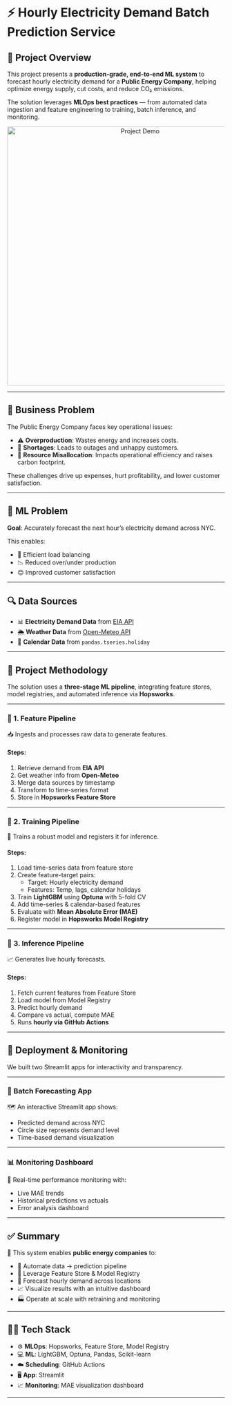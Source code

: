# ⚡ Hourly Electricity Demand Batch Prediction Service

## 📌 Project Overview
This project presents a **production-grade, end-to-end ML system** to forecast hourly electricity demand for a **Public Energy Company**, helping optimize energy supply, cut costs, and reduce CO₂ emissions. 

The solution leverages **MLOps best practices** — from automated data ingestion and feature engineering to training, batch inference, and monitoring.

<div align="center">
  <img src="display.gif" alt="Project Demo" width="600"/>
</div>

---

## 🏢 Business Problem

The Public Energy Company faces key operational issues:

- ⚠️ **Overproduction**: Wastes energy and increases costs.
- 🔌 **Shortages**: Leads to outages and unhappy customers.
- 🧃 **Resource Misallocation**: Impacts operational efficiency and raises carbon footprint.

These challenges drive up expenses, hurt profitability, and lower customer satisfaction.

---

## 🧠 ML Problem

**Goal**: Accurately forecast the next hour’s electricity demand across NYC.

This enables:
- 🔄 Efficient load balancing
- 📉 Reduced over/under production
- 😊 Improved customer satisfaction

---

## 🔍 Data Sources

- 📊 **Electricity Demand Data** from [EIA API](https://www.eia.gov/opendata/)
- 🌦️ **Weather Data** from [Open-Meteo API](https://open-meteo.com/)
- 📅 **Calendar Data** from `pandas.tseries.holiday`

---

## 🔧 Project Methodology

The solution uses a **three-stage ML pipeline**, integrating feature stores, model registries, and automated inference via **Hopsworks**.

---

### 🔹 1. Feature Pipeline

📥 Ingests and processes raw data to generate features.

#### Steps:
1. Retrieve demand from **EIA API**
2. Get weather info from **Open-Meteo**
3. Merge data sources by timestamp
4. Transform to time-series format
5. Store in **Hopsworks Feature Store**

---

### 🔹 2. Training Pipeline

🧪 Trains a robust model and registers it for inference.

#### Steps:
1. Load time-series data from feature store
2. Create feature-target pairs:
   - Target: Hourly electricity demand
   - Features: Temp, lags, calendar holidays
3. Train **LightGBM** using **Optuna** with 5-fold CV
4. Add time-series & calendar-based features
5. Evaluate with **Mean Absolute Error (MAE)**
6. Register model in **Hopsworks Model Registry**

---

### 🔹 3. Inference Pipeline

📈 Generates live hourly forecasts.

#### Steps:
1. Fetch current features from Feature Store
2. Load model from Model Registry
3. Predict hourly demand
4. Compare vs actual, compute MAE
5. Runs **hourly via GitHub Actions**

---

## 🚀 Deployment & Monitoring

We built two Streamlit apps for interactivity and transparency.

---

### 📍 Batch Forecasting App

🗺️ An interactive Streamlit app shows:
- Predicted demand across NYC
- Circle size represents demand level
- Time-based demand visualization

---

### 📊 Monitoring Dashboard

📡 Real-time performance monitoring with:
- Live MAE trends
- Historical predictions vs actuals
- Error analysis dashboard

---

## ✅ Summary

🎯 This system enables **public energy companies** to:

- 🔁 Automate data → prediction pipeline
- 🧠 Leverage Feature Store & Model Registry
- 📍 Forecast hourly demand across locations
- 📈 Visualize results with an intuitive dashboard
- 🏭 Operate at scale with retraining and monitoring

---

## 👨‍💻 Tech Stack

- ⚙️ **MLOps**: Hopsworks, Feature Store, Model Registry  
- 💻 **ML**: LightGBM, Optuna, Pandas, Scikit-learn  
- ☁️ **Scheduling**: GitHub Actions  
- 🖥️ **App**: Streamlit  
- 📈 **Monitoring**: MAE visualization dashboard  

---
